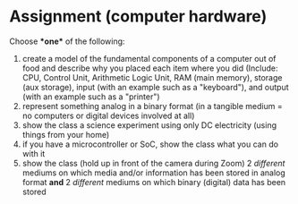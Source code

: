 # Assignment \(computer hardware\)

Choose **\*one\*** of the following:

1. create a model of the fundamental components of a computer out of food and describe why you placed each item where you did \(Include: CPU, Control Unit, Arithmetic Logic Unit, RAM \(main memory\), storage \(aux storage\), input \(with an example such as a "keyboard"\), and output \(with an example such as a "printer"\)
2. represent something analog in a binary format \(in a tangible medium = no computers or digital devices involved at all\)
3. show the class a science experiment using only DC electricity \(using things from your home\)
4. if you have a microcontroller or SoC, show the class what you can do with it
5. show the class \(hold up in front of the camera during Zoom\) 2 _different_ mediums on which media and/or information has been stored in analog format **and** 2 _different_ mediums on which binary \(digital\) data has been stored


